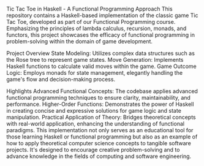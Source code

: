 Tic Tac Toe in Haskell - A Functional Programming Approach
This repository contains a Haskell-based implementation of the classic game Tic Tac Toe, developed as part of our Functional Programming course. Emphasizing the principles of lambda calculus, recursion, monads, 
and functors, this project showcases the efficacy of functional programming in problem-solving within the domain of game development.

Project Overview
State Modeling: Utilizes complex data structures such as the Rose tree to represent game states.
Move Generation: Implements Haskell functions to calculate valid moves within the game.
Game Outcome Logic: Employs monads for state management, elegantly handling the game's flow and decision-making process.

Highlights
Advanced Functional Concepts: The codebase applies advanced functional programming techniques to ensure clarity, maintainability, and performance.
Higher-Order Functions: Demonstrates the power of Haskell in creating concise and expressive solutions for game logic and state manipulation.
Practical Application of Theory: Bridges theoretical concepts with real-world application, enhancing the understanding of functional paradigms.
This implementation not only serves as an educational tool for those learning Haskell or functional programming but also as an example of how to apply theoretical computer science concepts to tangible software projects. 
It's designed to encourage creative problem-solving and to advance knowledge in the fields of computing and software engineering.
